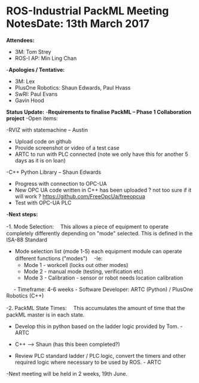 # ROS-Industrial PackML Meeting Notes<b>Date:</b> 13th March 2017
<b> Attendees: </b>
- 3M: Tom Strey
- ROS-I AP: Min Ling Chan

-<b>Apologies / Tentative:</b>
- 3M: Lex
- PlusOne Robotics: Shaun Edwards, Paul Hvass
- SwRI: Paul Evans
- Gavin Hood

<b>Status Update:</b>
-**Requirements to finalise PackML – Phase 1 Collaboration project**
-Open items:

-RVIZ with statemachine – Austin
 - Upload code on github
 - Provide screenshot or video of a test case
 - ARTC to run with PLC connected (note we only have this for another 5 days as it is on loan)

-C++ Python Library – Shaun Edwards
  - Progress with connection to OPC-UA 
  - New OPC UA code written in C++ has been uploaded ? not too sure if it will work ? https://github.com/FreeOpcUa/freeopcua
  - Test with OPC-UA PLC 

-<b>Next steps:</b>

-1. Mode Selection:　 This allows a piece of equipment to operate completely differently depending on "mode" selected. This is defined in the ISA-88 Standard
- Mode selection list (mode 1-5) each equipment module can operate different functions ("modes")
　-Ie: 
     - Mode 1 - workcell (locks out other modes)
     - Mode 2 - manual mode (testing, verification etc)
     - Mode 3 - Calibration - sensor or robot needs location calibration

     - Timeframe: 4-6 weeks
     - Software Developer: ARTC (Python) / PlusOne Robotics (C++)

-2. PackML State Times:　 This accumulates the amount of time that the packML master is in each state. 
- Develop this in python based on the  ladder logic provided by Tom. - ARTC
- C++ --> Shaun (has this been completed?)

- Review PLC standard ladder / PLC logic, convert the timers and other required logic where necessary to be used by ROS. - ARTC

-Next meeting will be held in 2 weeks, 19th June.

